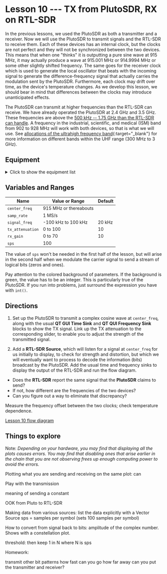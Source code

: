 # Lesson 10 --- TX from PlutoSDR, RX on RTL-SDR

In the previous lessons, we used the PlutoSDR as both a transmitter and a receiver. Now we will use the PlutoSDR to transmit signals and the RTL-SDR to receive them. Each of these devices has an internal clock, but the clocks are not perfect and they will not be synchronized between the two devices. This means that when one "thinks" it is outputting a pure sine wave at 915 MHz, it may actually produce a wave at 915.001 MHz or 914.9994 MHz or some other slightly shifted frequency. The same goes for the receiver clock which is used to generate the local oscillator that beats with the incoming signal to generate the difference-frequency signal that actually carries the modulation sent by the PlutoSDR. Furthermore, each clock may drift over time, as the device's temperature changes. As we develop this lesson, we should bear in mind that differences between the clocks may introduce unanticipated effects.

The PlutoSDR can transmit at higher frequencies than the RTL-SDR can receive. We have already operated the PlutoSDR at 2.4 GHz and 3.5 GHz. These frequencies are above the [500 kHz -- 1.75 GHz than the RTL-SDR can handle](https://www.rtl-sdr.com/about-rtl-sdr/). A frequency in the industrial, scientific, and medical (ISM) band from 902 to 928 MHz will work with both devices, so that is what we will use. See [allocations of the ultrahigh frequency band](https://en.wikipedia.org/wiki/Ultra_high_frequency){:target="_blank"} for more information on different bands within the UHF range (300 MHz to 3 GHz).


## Equipment

<details>
<summary markdown='span'> Click to show the equipment list </summary>
- Analog devices ADALM-PLUTO software-defined radio 
{:refdef: style="text-align: center;"}
![Analog devices ADALM-PLUTO software-defined radio](figs/ADALM-Pluto.jpg)
{: refdef}
- RTL-SDR

{:refdef: style="text-align: center;"}
![blah](figs/RTL-SDR.png)
{: refdef}

</details>


## Variables and Ranges

| Name             | Value or Range         | Default   |
| ---------------  | -------------------    | --------- |
| `center_freq`    | 915 MHz or thereabouts |           |
| `samp_rate`      | 1 MS/s                 |           |
| `signal_freq`    | -100 kHz to 100 kHz    | 20 kHz    |
| `tx_attenuation` | 0 to 100               | 10        |
| `rx_gain`        | 0 to 70                | 10        |
| `sps`            | 100                    |           |

The value of `sps` won't be needed in the first half of the lesson, but will arise in the second half when we modulate the carrier signal to send a stream of logical bits (zeros and ones).

Pay attention to the colored background of parameters. If the background is green, the value has to be an integer. This is particularly true of the PlutoSDR. If you run into problems, just surround the expression you have with `int()`.

## Directions

1. Set up the PlutoSDR to transmit a complex cosine wave at `center_freq`, along with the usual **QT GUI Time Sink** and **QT QUI Frequency Sink** blocks to show the TX signal. Link up the TX attenuation to the corresponding slider, to enable you to adjust the strength of the transmitted signal.

2. Add a **RTL-SDR Source**, which will listen for a signal at `center_freq` for us initially to display, to check for strength and distortion, but which we will eventually want to process to decode the information (bits) broadcast by the PlutoSDR. Add the usual time and frequency sinks to display the output of the RTL-SDR and run the flow diagram. 
- Does the **RTL-SDR** report the same signal that the **PlutoSDR** claims to send?
- If not, how different are the frequencies of the two devices? 
- Can you figure out a way to eliminate that discrepancy?



Measure the frequency offset between the two clocks; check temperature dependence.



[Lesson 10 flow diagram](figs/lesson10-flowdiagram.png)

## Things to explore

Note: *Depending on your hardware, you may find that displaying all the plots causes errors. You may find that disabling ones that arise earlier in the chain that you are not observing frees up enough computing power to avoid the errors.*

Plotting what you are sending and receiving on the same plot: can 

Play with the transmission

meaning of sending a constant

OOK from Pluto to RTL-SDR

Making data from various sources: list the data explicitly with a Vector Source
sps = samples per symbol (sets 100 samples per symbol)

How to convert from signal back to bits: amplitude of the complex number. Shows with a constellation plot.

threshold: then keep 1 in N where N is sps

Homework:

transmit other bit patterns
how fast can you go
how far away can you put the transmitter and receiver?